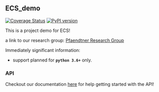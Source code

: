 ## ECS_demo
[![Coverage Status](https://coveralls.io/repos/github/UWPRG/plumitas/badge.svg?branch=master)](https://coveralls.io/github/UWPRG/plumitas?branch=master)
[![PyPI version](https://badge.fury.io/py/plumitas.svg)](https://badge.fury.io/py/plumitas)

This is a project demo for ECS! 

a link to our research group: [Pfaendtner Research Group](http://prg.washington.edu/) 

Immediately significant information:
- support planned for **`python 3.6+`** only.

### API
Checkout our documentation [here](http://ECS_demo.readthedocs.io/) for help
getting started with the API!

